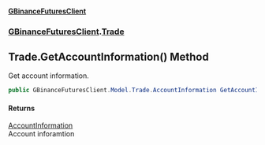 #### [GBinanceFuturesClient](./index.md 'index')
### [GBinanceFuturesClient](./GBinanceFuturesClient.md 'GBinanceFuturesClient').[Trade](./GBinanceFuturesClient-Trade.md 'GBinanceFuturesClient.Trade')
## Trade.GetAccountInformation() Method
Get account information.  
```csharp
public GBinanceFuturesClient.Model.Trade.AccountInformation GetAccountInformation();
```
#### Returns
[AccountInformation](./GBinanceFuturesClient-Model-Trade-AccountInformation.md 'GBinanceFuturesClient.Model.Trade.AccountInformation')  
Account inforamtion  
